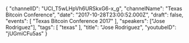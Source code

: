{
    "channelID": "UCI_T5wLHpVh6URSkxG6-x_g",
    "channelName": "Texas Bitcoin Conference",
    "date": "2017-10-28T23:00:52.000Z",
    "draft": false,
    "events": [
        "Texas Bitcoin Conference 2017"
    ],
    "speakers": ["Jose Rodriguez"],
    "tags": [
        "texas"
    ],
    "title": "Jose Rodriguez",
    "youtubeID": "jUGmiCFu5as"
}
